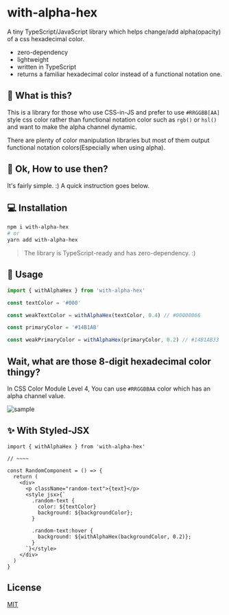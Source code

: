 # with-alpha-hex

A tiny TypeScript/JavaScript library which helps change/add alpha(opacity) of a css hexadecimal color.

- zero-dependency
- lightweight
- written in TypeScript
- returns a familiar hexadecimal color instead of a functional notation one.

## 🤨 What is this?

This is a library for those who use CSS-in-JS and prefer to use `#RRGGBB[AA]` style css color rather than functional notation color such as `rgb()` or `hsl()` and want to make the alpha channel dynamic.

There are plenty of color manipulation libraries but most of them output functional notation colors(Especially when using alpha).

## 🤔 Ok, How to use then?

It's fairly simple. :) A quick instruction goes below.

## 💻 Installation

```sh
npm i with-alpha-hex
# or
yarn add with-alpha-hex
```

> The library is TypeScript-ready and has zero-dependency. :)

## 🎈 Usage

```ts
import { withAlphaHex } from 'with-alpha-hex'

const textColor = '#000'

const weakTextColor = withAlphaHex(textColor, 0.4) // #00000066

const primaryColor = '#14B1AB'

const weakPrimaryColor = withAlphaHex(primaryColor, 0.2) // #14B1AB33
```

## Wait, what are those 8-digit hexadecimal color thingy?

In CSS Color Module Level 4, You can use `#RRGGBBAA` color which has an alpha channel value.

![sample](https://user-images.githubusercontent.com/46079709/95020082-ee288180-06a3-11eb-822c-eab34d01d5be.png)

## ✨ With Styled-JSX

```tsx
import { withAlphaHex } from 'with-alpha-hex'

// ~~~~

const RandomComponent = () => {
  return (
    <div>
      <p className="random-text">{text}</p>
      <style jsx>{`
        .random-text {
          color: ${textColor}
          background: ${backgroundColor};
        }

        .random-text:hover {
          background: ${withAlphaHex(backgroundColor, 0.2)};
        }
      `}</style>
    </div>
  )
}
```

## License

[MIT](LICENSE)
